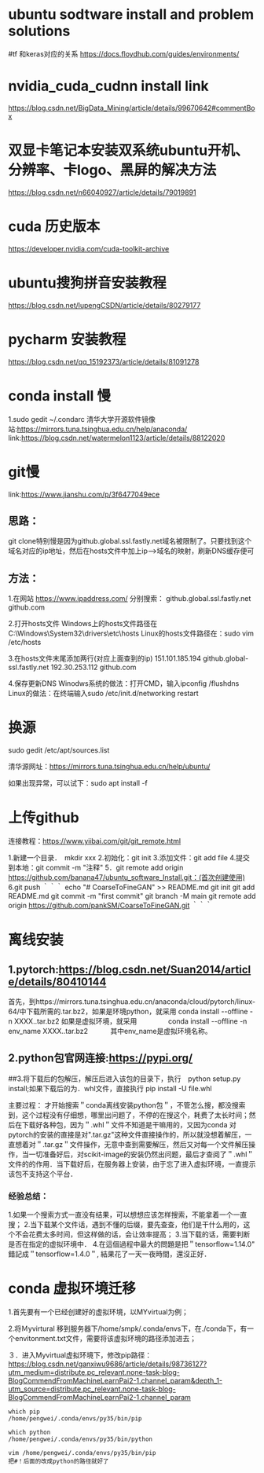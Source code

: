 # ubuntu sodtware install and problem solutions

#tf 和keras对应的关系 
https://docs.floydhub.com/guides/environments/

# nvidia_cuda_cudnn install link
https://blog.csdn.net/BigData_Mining/article/details/99670642#commentBox

# 双显卡笔记本安装双系统ubuntu开机、分辨率、卡logo、黑屏的解决方法
https://blog.csdn.net/n66040927/article/details/79019891

# cuda 历史版本
https://developer.nvidia.com/cuda-toolkit-archive

# ubuntu搜狗拼音安装教程
https://blog.csdn.net/lupengCSDN/article/details/80279177

# pycharm 安装教程
https://blog.csdn.net/qq_15192373/article/details/81091278

# conda install 慢
1.sudo gedit ~/.condarc
  清华大学开源软件镜像站:https://mirrors.tuna.tsinghua.edu.cn/help/anaconda/
  link:https://blog.csdn.net/watermelon1123/article/details/88122020

# git慢
link:https://www.jianshu.com/p/3f6477049ece
## 思路：
git clone特别慢是因为github.global.ssl.fastly.net域名被限制了。只要找到这个域名对应的ip地址，然后在hosts文件中加上ip–>域名的映射，刷新DNS缓存便可
## 方法：
1.在网站 https://www.ipaddress.com/ 分别搜索：
github.global.ssl.fastly.net
github.com

2.打开hosts文件
Windows上的hosts文件路径在C:\Windows\System32\drivers\etc\hosts
Linux的hosts文件路径在：sudo vim /etc/hosts

3.在hosts文件末尾添加两行(对应上面查到的ip)
151.101.185.194 github.global-ssl.fastly.net
192.30.253.112 github.com

4.保存更新DNS
Winodws系统的做法：打开CMD，输入ipconfig /flushdns
Linux的做法：在终端输入sudo /etc/init.d/networking restart

# 换源
sudo gedit /etc/apt/sources.list

清华源网址：https://mirrors.tuna.tsinghua.edu.cn/help/ubuntu/

如果出现异常，可以试下：sudo apt install -f

# 上传github
连接教程：https://www.yiibai.com/git/git_remote.html

1.新建一个目录．　mkdir xxx
2.初始化：git init
3.添加文件：git add file
4.提交到本地：git commit -m "注释"
5．git remote add origin https://github.com/banana47/ubuntu_software_Install.git：(首次创建使用)
6.git push
｀｀｀
echo "# CoarseToFineGAN" >> README.md
git init
git add README.md
git commit -m "first commit"
git branch -M main
git remote add origin https://github.com/pankSM/CoarseToFineGAN.git
｀｀｀

# 离线安装
## 1.pytorch:https://blog.csdn.net/Suan2014/article/details/80410144
首先，到https://mirrors.tuna.tsinghua.edu.cn/anaconda/cloud/pytorch/linux-64/中下载所需的.tar.bz2，如果是环境python，就采用
            conda install --offline -n XXXX..tar.bz2
如果是虚拟环境，就采用
　　　　 conda install --offline -n env_name XXXX..tar.bz2　　　
其中env_name是虚拟环境名称。　

## 2.python包官网连接:https://pypi.org/
##3.将下载后的包解压，解压后进入该包的目录下，执行　python setup.py install;如果下载后的为．whl文件，直接执行 pip install -U file.whl

主要过程：
才开始搜索＂conda离线安装python包＂，不管怎么搜，都没搜索到，这个过程没有仔细想，哪里出问题了，不停的在搜这个，耗费了太长时间；然后在下载好各种包，因为＂.whl＂文件不知道是干嘛用的，又因为conda 对pytorch的安装的直接是对".tar.gz"这种文件直接操作的，所以就没想着解压，一直想着对＂.tar.gz＂文件操作，无意中查到需要解压，然后又对每一个文件解压操作，当一切准备好后，对scikit-image的安装仍然出问题，最后才查阅了＂.whl＂文件的的作用．当下载好后，在服务器上安装，由于忘了进入虚拟环境，一直提示该包不支持这个平台．

### 经验总结：
1.如果一个搜索方式一直没有结果，可以想想应该怎样搜索，不能拿着一个一直搜；
2.当下载某个文件话，遇到不懂的后缀，要先查查，他们是干什么用的，这个不会花费太多时间，但这样做的话，会让效率提高；
3.当下载的话，需要判断是否在指定的虚拟环境中．
4.在這個過程中最大的問題是把＂tensorflow=1.14.0" 錯記成＂tensorflow=1.4.0＂, 結果花了一天一夜時間，還沒正好．

# conda 虚拟环境迁移
1.首先要有一个已经创建好的虚拟环境，以MYvirtual为例；

2.将Ｍyvirtural 移到服务器下/home/smpk/.conda/envs下，在./conda下，有一个envitonment.txt文件，需要将该虚拟环境的路径添加进去；

３．进入Myvirtual虚拟环境下，修改pip路径：https://blog.csdn.net/ganxiwu9686/article/details/98736127?utm_medium=distribute.pc_relevant.none-task-blog-BlogCommendFromMachineLearnPai2-1.channel_param&depth_1-utm_source=distribute.pc_relevant.none-task-blog-BlogCommendFromMachineLearnPai2-1.channel_param

	which pip
	/home/pengwei/.conda/envs/py35/bin/pip

	which python
	/home/pengwei/.conda/envs/py35/bin/python

	vim /home/pengwei/.conda/envs/py35/bin/pip
	把#！后面的改成python的路径就好了











